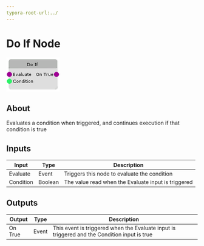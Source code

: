 ```yaml
---
typora-root-url:../
---
```


# Do If Node

![Do-If-Node](/IMG/Do-If-Node.png)

## About

Evaluates a condition when triggered, and continues execution if that condition is true

## Inputs
Input | Type | Description
------------ | ------|-------
Evaluate | Event | Triggers this node to evaluate the condition
Condition | Boolean| The value read when the Evaluate input is triggered

## Outputs
Output | Type| Description
------------ | -------|------
On True | Event | This event is triggered when the Evaluate input is triggered and the Condition input is true

